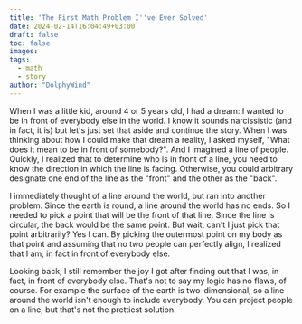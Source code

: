 ```yaml
---
title: 'The First Math Problem I''ve Ever Solved'
date: 2024-02-14T16:04:49+03:00
draft: false
toc: false
images:
tags:
  - math
  - story
author: "DolphyWind"
---
```


When I was a little kid, around 4 or 5 years old, I had a dream: I wanted to be in front of everybody else in the world.
I know it sounds narcissistic (and in fact, it is) but let's just set that aside and continue the story. When I was thinking about
how I could make that dream a reality, I asked myself, "What does it mean to be in front of somebody?". And I imagined
a line of people. Quickly, I realized that to determine who is in front of a line, you need to know the direction in which the line is facing.
Otherwise, you could arbitrary designate one end of the line as the "front" and the other as the "back".

I immediately thought of a line around the world, but ran into another problem: Since the earth is round, a line around the world has no ends.
So I needed to pick a point that will be the front of that line. Since the line is circular, the back would be the same point. But wait, can't I just pick that point
arbitrarily? Yes I can. By picking the outermost point on my body as that point and assuming that no two people can perfectly align, I realized that I am, in fact
in front of everybody else.

Looking back, I still remember the joy I got after finding out that I was, in fact, in front of everybody else. That's not to say
my logic has no flaws, of course. For example the surface of the earth is two-dimensional, so a line around the world isn't enough
to include everybody. You can project people on a line, but that's not the prettiest solution. 
